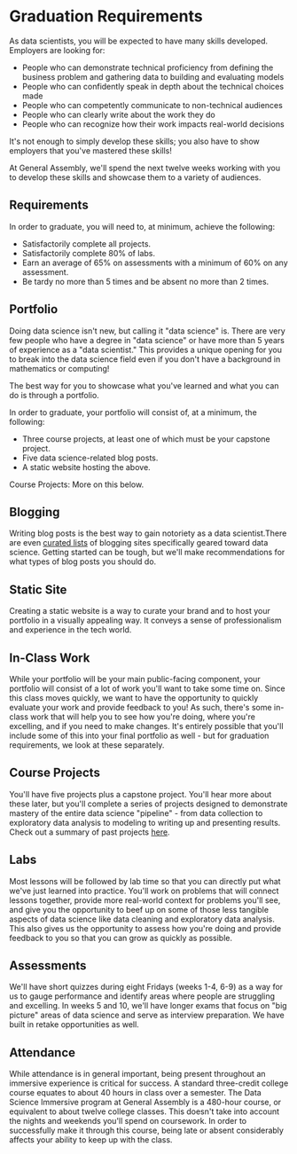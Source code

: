# Graduation Requirements
As data scientists, you will be expected to have many skills developed. Employers are looking for:
- People who can demonstrate technical proficiency from defining the business problem and gathering data to building and evaluating models
- People who can confidently speak in depth about the technical choices made
- People who can competently communicate to non-technical audiences
- People who can clearly write about the work they do
- People who can recognize how their work impacts real-world decisions

It's not enough to simply develop these skills; you also have to show employers that you've mastered these skills!

At General Assembly, we'll spend the next twelve weeks working with you to develop these skills and showcase them to a variety of audiences.

## Requirements
In order to graduate, you will need to, at minimum, achieve the following:
- Satisfactorily complete all projects.
- Satisfactorily complete 80% of labs.
- Earn an average of 65% on assessments with a minimum of 60% on any assessment.
- Be tardy no more than 5 times and be absent no more than 2 times.

## Portfolio
Doing data science isn't new, but calling it "data science" is. There are very few people who have a degree in "data science" or have more than 5 years of experience as a "data scientist." This provides a unique opening for you to break into the data science field even if you don't have a background in mathematics or computing!

The best way for you to showcase what you've learned and what you can do is through a portfolio.

In order to graduate, your portfolio will consist of, at a minimum, the following:
- Three course projects, at least one of which must be your capstone project.
- Five data science-related blog posts.
- A static website hosting the above.

Course Projects: More on this below.

## Blogging
Writing blog posts is the best way to gain notoriety as a data scientist.There are even [curated lists](https://github.com/rushter/data-science-blogs) of blogging sites specifically geared toward data science. Getting started can be tough, but we'll make recommendations for what types of blog posts you should do.

## Static Site
 Creating a static website is a way to curate your brand and to host your portfolio in a visually appealing way. It conveys a sense of professionalism and experience in the tech world.

## In-Class Work
While your portfolio will be your main public-facing component, your portfolio will consist of a lot of work you'll want to take some time on. Since this class moves quickly, we want to have the opportunity to quickly evaluate your work and provide feedback to you! As such, there's some in-class work that will help you to see how you're doing, where you're excelling, and if you need to make changes. It's entirely possible that you'll include some of this into your final portfolio as well - but for graduation requirements, we look at these separately.

## Course Projects
 You'll have five projects plus a capstone project. You'll hear more about these later, but you'll complete a series of projects designed to demonstrate mastery of the entire data science "pipeline" - from data collection to exploratory data analysis to modeling to writing up and presenting results. Check out a summary of past projects [here](https://gallery.generalassemb.ly/).

## Labs
Most lessons will be followed by lab time so that you can directly put what we've just learned into practice. You'll work on problems that will connect lessons together, provide more real-world context for problems you'll see, and give you the opportunity to beef up on some of those less tangible aspects of data science like data cleaning and exploratory data analysis. This also gives us the opportunity to assess how you're doing and provide feedback to you so that you can grow as quickly as possible.

## Assessments
 We'll have short quizzes during eight Fridays (weeks 1-4, 6-9) as a way for us to gauge performance and identify areas where people are struggling and excelling. In weeks 5 and 10, we'll have longer exams that focus on "big picture" areas of data science and serve as interview preparation. We have built in retake opportunities as well.

## Attendance
 While attendance is in general important, being present throughout an immersive experience is critical for success. A standard three-credit college course equates to about 40 hours in class over a semester. The Data Science Immersive program at General Assembly is a 480-hour course, or equivalent to about twelve college classes. This doesn't take into account the nights and weekends you'll spend on coursework. In order to successfully make it through this course, being late or absent considerably affects your ability to keep up with the class.